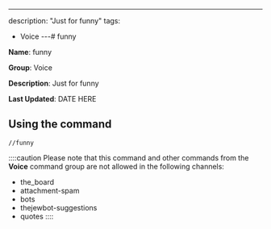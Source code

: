 ---
description: "Just for funny"
tags:
  - Voice
---# funny

**Name**: funny

**Group**: Voice

**Description**: Just for funny

**Last Updated**: DATE HERE

## Using the command

    //funny

::::caution Please note that this command and other commands from the **Voice** command group are not allowed in the following channels:
- the_board
- attachment-spam
- bots
- thejewbot-suggestions
- quotes
::::